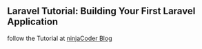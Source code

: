 ## Laravel Tutorial: Building Your First Laravel Application

follow the Tutorial at [ninjaCoder Blog](http://ninjacoder.rf.gd/)